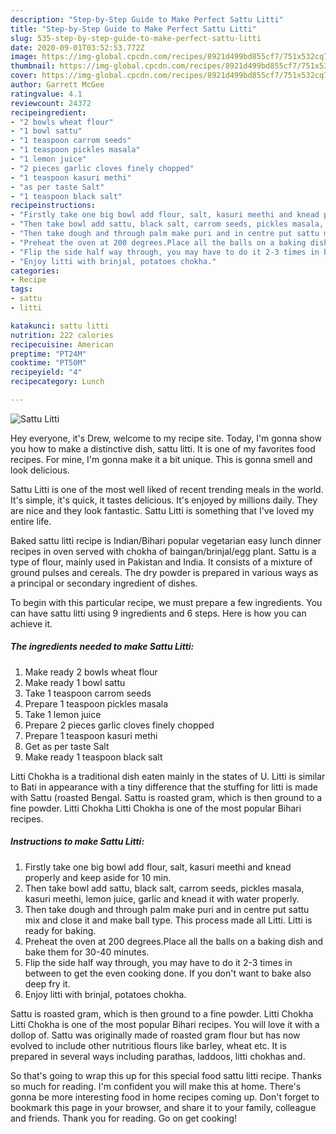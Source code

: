 ```yaml
---
description: "Step-by-Step Guide to Make Perfect Sattu Litti"
title: "Step-by-Step Guide to Make Perfect Sattu Litti"
slug: 535-step-by-step-guide-to-make-perfect-sattu-litti
date: 2020-09-01T03:52:53.772Z
image: https://img-global.cpcdn.com/recipes/8921d499bd855cf7/751x532cq70/sattu-litti-recipe-main-photo.jpg
thumbnail: https://img-global.cpcdn.com/recipes/8921d499bd855cf7/751x532cq70/sattu-litti-recipe-main-photo.jpg
cover: https://img-global.cpcdn.com/recipes/8921d499bd855cf7/751x532cq70/sattu-litti-recipe-main-photo.jpg
author: Garrett McGee
ratingvalue: 4.1
reviewcount: 24372
recipeingredient:
- "2 bowls wheat flour"
- "1 bowl sattu"
- "1 teaspoon carrom seeds"
- "1 teaspoon pickles masala"
- "1 lemon juice"
- "2 pieces garlic cloves finely chopped"
- "1 teaspoon kasuri methi"
- "as per taste Salt"
- "1 teaspoon black salt"
recipeinstructions:
- "Firstly take one big bowl add flour, salt, kasuri meethi and knead properly and keep aside for 10 min."
- "Then take bowl add sattu, black salt, carrom seeds, pickles masala, kasuri meethi, lemon juice, garlic and knead it with water properly."
- "Then take dough and through palm make puri and in centre put sattu mix and close it and make ball type. This process made all Litti. Litti is ready for baking."
- "Preheat the oven at 200 degrees.Place all the balls on a baking dish and bake them for 30-40 minutes."
- "Flip the side half way through, you may have to do it 2-3 times in between to get the even cooking done. If you don&#39;t want to bake also deep fry it."
- "Enjoy litti with brinjal, potatoes chokha."
categories:
- Recipe
tags:
- sattu
- litti

katakunci: sattu litti 
nutrition: 222 calories
recipecuisine: American
preptime: "PT24M"
cooktime: "PT50M"
recipeyield: "4"
recipecategory: Lunch

---
```



![Sattu Litti](https://img-global.cpcdn.com/recipes/8921d499bd855cf7/751x532cq70/sattu-litti-recipe-main-photo.jpg)

Hey everyone, it's Drew, welcome to my recipe site. Today, I'm gonna show you how to make a distinctive dish, sattu litti. It is one of my favorites food recipes. For mine, I'm gonna make it a bit unique. This is gonna smell and look delicious.

Sattu Litti is one of the most well liked of recent trending meals in the world. It's simple, it's quick, it tastes delicious. It's enjoyed by millions daily. They are nice and they look fantastic. Sattu Litti is something that I've loved my entire life.

Baked sattu litti recipe is Indian/Bihari popular vegetarian easy lunch dinner recipes in oven served with chokha of baingan/brinjal/egg plant. Sattu is a type of flour, mainly used in Pakistan and India. It consists of a mixture of ground pulses and cereals. The dry powder is prepared in various ways as a principal or secondary ingredient of dishes.


To begin with this particular recipe, we must prepare a few ingredients. You can have sattu litti using 9 ingredients and 6 steps. Here is how you can achieve it.

<!--inarticleads1-->

##### The ingredients needed to make Sattu Litti:

1. Make ready 2 bowls wheat flour
1. Make ready 1 bowl sattu
1. Take 1 teaspoon carrom seeds
1. Prepare 1 teaspoon pickles masala
1. Take 1 lemon juice
1. Prepare 2 pieces garlic cloves finely chopped
1. Prepare 1 teaspoon kasuri methi
1. Get as per taste Salt
1. Make ready 1 teaspoon black salt


Litti Chokha is a traditional dish eaten mainly in the states of U. Litti is similar to Bati in appearance with a tiny difference that the stuffing for litti is made with Sattu (roasted Bengal. Sattu is roasted gram, which is then ground to a fine powder. Litti Chokha Litti Chokha is one of the most popular Bihari recipes. 

<!--inarticleads2-->

##### Instructions to make Sattu Litti:

1. Firstly take one big bowl add flour, salt, kasuri meethi and knead properly and keep aside for 10 min.
1. Then take bowl add sattu, black salt, carrom seeds, pickles masala, kasuri meethi, lemon juice, garlic and knead it with water properly.
1. Then take dough and through palm make puri and in centre put sattu mix and close it and make ball type. This process made all Litti. Litti is ready for baking.
1. Preheat the oven at 200 degrees.Place all the balls on a baking dish and bake them for 30-40 minutes.
1. Flip the side half way through, you may have to do it 2-3 times in between to get the even cooking done. If you don&#39;t want to bake also deep fry it.
1. Enjoy litti with brinjal, potatoes chokha.


Sattu is roasted gram, which is then ground to a fine powder. Litti Chokha Litti Chokha is one of the most popular Bihari recipes. You will love it with a dollop of. Sattu was originally made of roasted gram flour but has now evolved to include other nutritious flours like barley, wheat etc. It is prepared in several ways including parathas, laddoos, litti chokhas and. 

So that's going to wrap this up for this special food sattu litti recipe. Thanks so much for reading. I'm confident you will make this at home. There's gonna be more interesting food in home recipes coming up. Don't forget to bookmark this page in your browser, and share it to your family, colleague and friends. Thank you for reading. Go on get cooking!
